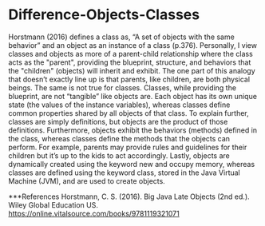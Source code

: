 
# Difference-Objects-Classes

Horstmann (2016) defines a class as, “A set of objects with the same behavior” and an object as an instance of a class (p.376). Personally, I view classes and objects as more of a parent-child relationship where the class acts as the "parent", providing the blueprint, structure, and behaviors that the "children" (objects) will inherit and exhibit. The one part of this analogy that doesn’t exactly line up is that parents, like children, are both physical beings. The same is not true for classes. Classes, while providing the blueprint, are not “tangible” like objects are. Each object has its own unique state (the values of the instance variables), whereas classes define common properties shared by all objects of that class. To explain further, classes are simply definitions, but objects are the product of those definitions. Furthermore, objects exhibit the behaviors (methods) defined in the class, whereas classes define the methods that the objects can perform. For example, parents may provide rules and guidelines for their children but it’s up to the kids to act accordingly. Lastly, objects are dynamically created using the keyword new and occupy memory, whereas classes are defined using the keyword class, stored in the Java Virtual Machine (JVM), and are used to create objects. 

***References
Horstmann, C. S. (2016). Big Java Late Objects (2nd ed.). Wiley Global Education US. https://online.vitalsource.com/books/9781119321071


